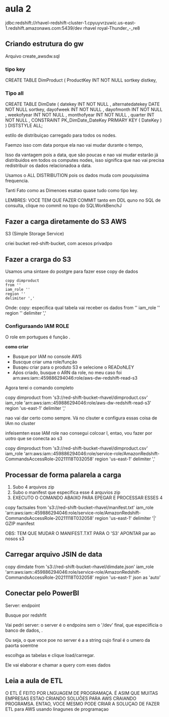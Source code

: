 # aula 2

jdbc:redshift://rhavel-redshift-cluster-1.cpyuyvrzuwic.us-east-1.redshift.amazonaws.com:5439/dev
rhavel
royal-Thunder_-_re8
## Criando estrutura do gw

Arquivo create_awsdw.sql

### tipo key

CREATE TABLE DimProduct
    (
      ProductKey INT NOT NULL sortkey distkey,

### Tipo all

CREATE TABLE DimDate
    (
      datekey INT NOT NULL ,
      alternatedatekey DATE NOT NULL sortkey,
      dayofweek INT NOT NULL ,
      dayofmonth INT NOT NULL ,
      weekofyear INT NOT NULL ,
      monthofyear INT NOT NULL ,
      quarter INT NOT NULL ,
      CONSTRAINT PK_DimDate_DateKey PRIMARY KEY ( DateKey )
    ) DISTSTYLE ALL;

estilo de distribuiçao carregado para todos os nodes. 

Faemzo isso com data porque ela nao vai mudar durante o tempo,

Isso da vantagem pois a data, que sâo poucas e nao vai mudar estarâo já distribuidos em todos os computes nodes, isso significa que nao vai precisa redistribuir os dados relacionadoa a data.

Usamos o ALL DISTRIBUTION pois os dados muda com pouquissima frequencia.

Tanti Fato como as Dimenoes esatao quase tudo como tipo key.

LEMBRES: VOCE TEM QUE FAZER COMMIT tanto em DDL quno no SQL de consulta, clique no commit no topo do SQLWorkBenchJ


## Fazer a carga diretamente do S3 AWS

S3 (Simple Storage Service)

criei bucket red-shift-bucket, com acesos privadpo

## Fazer a crarga do S3

Usamos uma sintaxe do postgre para fazer esse copy de dados

``````
copy dimproduct
from '' 
iam_role '' 
region ''
delimiter ','
``````

Onde:
copy: especifica qual tabela vai receber os dados
from '' 
iam_role '' 
region ''
delimiter ','

### Configuraando IAM ROLE

O role em portugues é funçâo .

**como criar**
+ Busque por IAM no console AWS
+ Buscque criar uma role/função
+ Busqeu criar para o produto S3 e selecione o READoNLEY
+ Aṕos criado, busque o ARN da role, no meu caso foi
arn:aws:iam::459886294046:role/aws-dw-redshift-read-s3

Agora terei o comando completo

copy dimproduct
from 's3://red-shift-bucket-rhavel/dimproduct.csv' 
iam_role 'arn:aws:iam::459886294046:role/aws-dw-redshift-read-s3' 
region 'us-east-1'
delimiter ','

nao vai dar certo como sempre. Vá no clsuter e configura essas coisa de IAm no cluster

infeisemten esse IAM role nao consegui colcoar l, entao, vou fazer por uotro que se conecta ao s3


copy dimproduct
from 's3://red-shift-bucket-rhavel/dimproduct.csv' 
iam_role 'arn:aws:iam::459886294046:role/service-role/AmazonRedshift-CommandsAccessRole-20211118T032058' 
region 'us-east-1'
delimiter ','

## Processar de forma palarela a carga

1. Subo 4 arquivos zip
2. Subo o manifest que especifica esse 4 arquvios zip
3. EXECUTO O COMANDO ABAIXO PARA EPEGAR E PROCESSAR ESSES 4

copy factsales
from  's3://red-shift-bucket-rhavel/manifest.txt'
iam_role 'arn:aws:iam::459886294046:role/service-role/AmazonRedshift-CommandsAccessRole-20211118T032058' 
region 'us-east-1'
delimiter '|'
GZIP
manifest

OBS: TEM QUE MUDAR O MANIFEST.TXT PARA O 'S3' APONTAR par ao nosos s3

## Carregar arquivo JSIN de data

copy dimdate
from 's3://red-shift-bucket-rhavel/dimdate.json'
iam_role 'arn:aws:iam::459886294046:role/service-role/AmazonRedshift-CommandsAccessRole-20211118T032058' 
region 'us-east-1'
json as 'auto'

## Conectar pelo PowerBI

Server: endpoint

Busque por redshfit

Vai pedri server: o server é o endpoins sem o '/dev' final, que especiificia o banco de dados, .

Ou seja, o que voce poe no server é a a string cujo final é o umero da paorta soemtne

escolhga as tabelas e clique load/carregar.

Ele vai elaborar e chamar a query com eses dados

## Leia a aula de ETL

O ETL É FEITO POR LNGUAGEM DE PROGRAMAÇA. É ASIM QUE MUITAS EMPRESAS ESTAO CRIANDO SOLUÕES PARA AWS CRAIANDO PROGRAMSA. ENTAO, VOCE MESMO PODE CRIAR A SOLUÇAO DE FAZER ETL para AWS usando linagunes de programaçao
